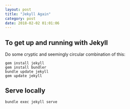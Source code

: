 ```yaml
---
layout: post
title: "Jekyll Again"
category: post
date: 2018-02-02 01:01:06
---
```


## To get up and running with Jekyll

Do some cryptic and seemingly circular combination of this:

```
gem install jekyll
gem install bundler
bundle update jekyll
gem update jekyll
```

## Serve locally

```
bundle exec jekyll serve
```

